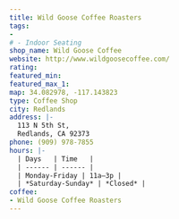 ```yaml
---
title: Wild Goose Coffee Roasters
tags:
-
# - Indoor Seating
shop_name: Wild Goose Coffee
website: http://www.wildgoosecoffee.com/
rating:
featured_min:
featured_max_1:
map: 34.082978, -117.143823
type: Coffee Shop
city: Redlands
address: |-
  113 N 5th St,
  Redlands, CA 92373
phone: (909) 978-7855
hours: |-
  | Days   | Time   |
  | ------ | ------ |
  | Monday-Friday | 11a–3p |
  | *Saturday-Sunday* | *Closed* |
coffee:
- Wild Goose Coffee Roasters
---
```

